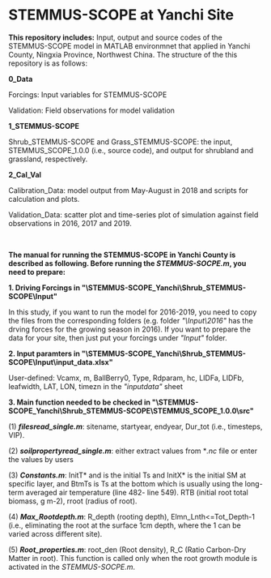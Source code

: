 # STEMMUS-SCOPE at Yanchi Site

**This repository includes:** Input, output and source codes of the STEMMUS-SCOPE model in MATLAB environmnet that applied in Yanchi County, Ningxia Province, Northwest China. The structure of the this repository is as follows:

**0_Data** 

Forcings: Input variables for STEMMUS-SCOPE

Validation: Field observations for model validation

**1_STEMMUS-SCOPE** 

Shrub_STEMMUS-SCOPE and Grass_STEMMUS-SCOPE: the input, STEMMUS_SCOPE_1.0.0 (i.e., source code), and output for shrubland and grassland, respectively. 

**2_Cal_Val**

Calibration_Data: model output from May-August in 2018 and scripts for calculation and plots.

Validation_Data: scatter plot and time-series plot of simulation against field observations in 2016, 2017 and 2019.

</br>

**The manual for running the STEMMUS-SCOPE in Yanchi County is described as following. Before running the *STEMMUS-SOCPE.m*, you need to prepare:**

**1. Driving Forcings in "\STEMMUS-SCOPE_Yanchi\Shrub_STEMMUS-SCOPE\Input\"**

In this study, if you want to run the model for 2016-2019, you need to copy the files from the corresponding folders (e.g. folder *"\Input\2016"* has the drving forces for the growing season in 2016). If you want to prepare the data for your site, then just put your forcings under *"Input"* folder. 

**2. Input paramters in "\STEMMUS-SCOPE_Yanchi\Shrub_STEMMUS-SCOPE\Input\input_data.xlsx"**

   User-defined: Vcamx, m, BallBerry0, Type, Rdparam, hc, LIDFa, LIDFb, leafwidth, LAT, LON, timezn in the *"inputdata"* sheet

**3. Main function needed to be checked in "\STEMMUS-SCOPE_Yanchi\Shrub_STEMMUS-SCOPE\STEMMUS_SCOPE_1.0.0\src\"**
   
   (1) ***filesread_single.m***: sitename, startyear, endyear, Dur_tot (i.e., timesteps, VIP).
   
   (2) ***soilpropertyread_single.m***: either extract values from **.nc* file or enter the values by users
  
   (3) ***Constants.m***: InitT* and  is the initial Ts and InitX* is the initial SM at specific layer, and BtmTs is Ts at the bottom which is usually using the long-term averaged air temperature (line 482- line 549). RTB (initial root total biomass, g m-2), rroot (radius of root).
   
   (4) ***Max_Rootdepth.m***: R_depth (rooting depth),  Elmn_Lnth<=Tot_Depth-1 (i.e., eliminating the root at the surface 1cm depth, where the 1 can be varied across different site).
   
   (5) ***Root_properties.m***: root_den (Root density), R_C (Ratio Carbon-Dry Matter in root). This function is called only when the root growth module is activated in the *STEMMUS-SOCPE.m*.
    

